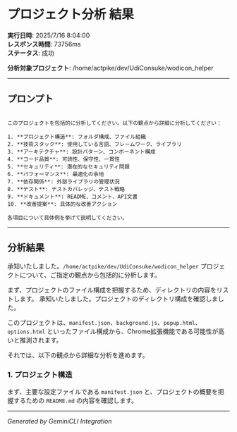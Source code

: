 # プロジェクト分析 結果

**実行日時**: 2025/7/16 8:04:00  
**レスポンス時間**: 73756ms  
**ステータス**: 成功  

**分析対象プロジェクト**: /home/actpike/dev/UdiConsuke/wodicon_helper  

---

## プロンプト

```

このプロジェクトを包括的に分析してください。以下の観点から詳細に分析してください：

1. **プロジェクト構造**: フォルダ構成、ファイル組織
2. **技術スタック**: 使用している言語、フレームワーク、ライブラリ
3. **アーキテクチャ**: 設計パターン、コンポーネント構成
4. **コード品質**: 可読性、保守性、一貫性
5. **セキュリティ**: 潜在的なセキュリティ問題
6. **パフォーマンス**: 最適化の余地
7. **依存関係**: 外部ライブラリの管理状況
8. **テスト**: テストカバレッジ、テスト戦略
9. **ドキュメント**: README、コメント、API文書
10. **改善提案**: 具体的な改善アクション

各項目について具体例を挙げて説明してください。

```

---

## 分析結果

承知いたしました。`/home/actpike/dev/UdiConsuke/wodicon_helper` プロジェクトについて、ご指定の観点から包括的に分析します。

まず、プロジェクトのファイル構成を把握するため、ディレクトリの内容をリストします。
承知いたしました。プロジェクトのディレクトリ構成を確認しました。

このプロジェクトは、`manifest.json`、`background.js`、`popup.html`、`options.html` といったファイル構成から、Chrome拡張機能である可能性が高いと推測されます。

それでは、以下の観点から詳細な分析を進めます。

### 1. プロジェクト構造

まず、主要な設定ファイルである `manifest.json` と、プロジェクトの概要を把握するための `README.md` の内容を確認します。

---

*Generated by GeminiCLI Integration*
